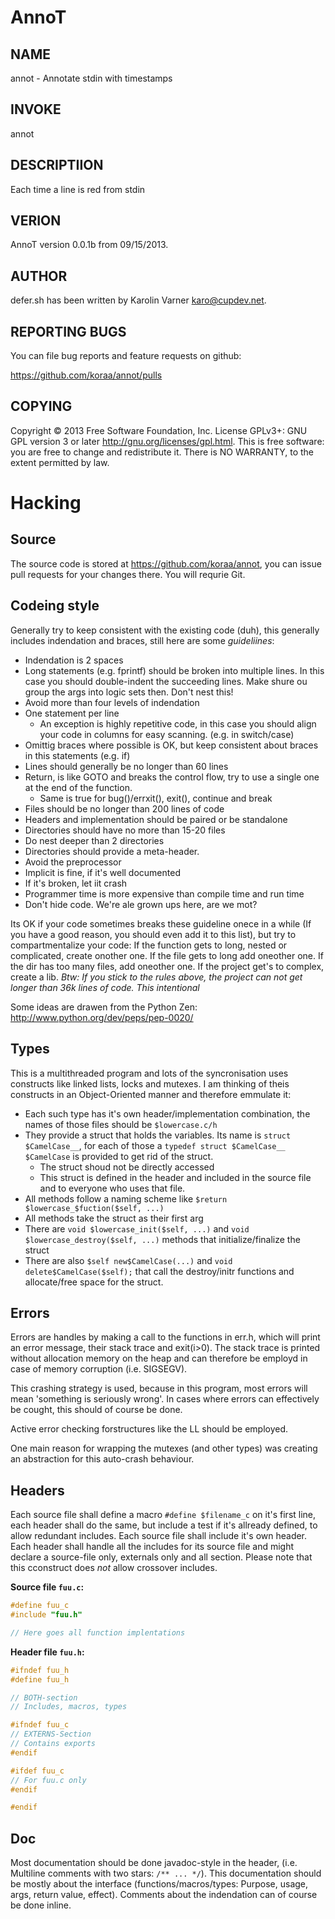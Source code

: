 # AnnoT

## NAME

annot - Annotate stdin with timestamps

## INVOKE

annot 

## DESCRIPTIION

Each time a line is red from stdin 

## VERION

AnnoT version 0.0.1b from 09/15/2013.

## AUTHOR

defer.sh has been written by Karolin Varner <karo@cupdev.net>.

## REPORTING BUGS

You can file bug reports and feature requests on github:

https://github.com/koraa/annot/pulls

## COPYING

Copyright © 2013 Free Software Foundation, Inc. License GPLv3+: 
GNU GPL version 3 or later <http://gnu.org/licenses/gpl.html>.
This is free software: you are free to change and redistribute it.
There is NO WARRANTY, to the extent permitted by law.

# Hacking

## Source

The source code is stored at https://github.com/koraa/annot,
you can issue pull requests for your changes there.
You will requrie Git.

## Codeing style

Generally try to keep consistent with the existing code (duh),
this generally includes indendation and braces,
still here are some *guideliines*:

* Indendation is 2 spaces
* Long statements (e.g. fprintf) should be broken into
  multiple lines. In this case you should double-indent
  the succeeding lines. Make shure ou group the args into
  logic sets then. Don't nest this!
* Avoid more than four levels of indendation
* One statement per line
  * An exception is highly repetitive code,
    in this case you should align your code
    in columns for easy scanning.
    (e.g. in switch/case)
* Omittig braces where possible is OK,
  but keep consistent about braces in this statements
  (e.g. if)
* Lines should generally be no longer than 60 lines
* Return, is like GOTO and breaks the control flow,
  try to use a single one at the end of the function.
  * Same is true for bug()/errxit(), exit(), continue and break
* Files should be no longer than 200 lines of code
* Headers and implementation should be paired or be standalone
* Directories should have no more than 15-20 files
* Do nest deeper than 2 directories
* Directories should provide a meta-header.
* Avoid the preprocessor
* Implicit is fine, if it's  well documented
* If it's broken, let iit crash
* Programmer time is more expensive than compile time and run time
* Don't hide code. We're ale grown ups here, are we mot?

Its OK if your code sometimes breaks these guideline onece in a while
(If you have a good reason, you should even add it to this list),
but try to compartmentalize your code:
If the function gets to long, nested or complicated, create onother one.
If the file gets to long add oneother one.
If the dir has too many files, add oneother one.
If the project get's to complex, create a lib.
*Btw: If you stick to the rules above,
the project can not get longer than 
36k lines of code. This intentional* 

Some ideas are drawen from the Python Zen: http://www.python.org/dev/peps/pep-0020/

## Types

This is a multithreaded program and lots of the syncronisation
uses constructs like linked lists, locks and mutexes.
I am thinking of theis constructs in an Object-Oriented manner
and therefore emmulate it:

* Each such type has it's own header/implementation combination,
  the names of those files should be `$lowercase.c/h`
* They provide a struct that holds the variables.
  Its name is `struct $CamelCase__`, for each of those a
  `typedef struct $CamelCase__ $CamelCase` is provided to
  get rid of the struct.
  * The struct shoud not be directly accessed
  * This struct is defined in the header and included in the
    source file and to everyone who uses that file.
* All methods follow a naming scheme like `$return $lowercase_$fuction($self, ...)`
* All methods take  the struct as their first arg
* There are `void $lowercase_init($self, ...)` and `void $lowercase_destroy($self, ...)` methods that
  initialize/finalize the struct
* There are also `$self new$CamelCase(...)` and `void delete$CamelCase($self);`
  that call the destroy/initr functions and allocate/free space for the struct.

## Errors

Errors are handles by making a call to the functions in err.h,
which will print an error message, their stack trace and exit(i>0).
The stack trace is printed without allocation memory on the heap
and can therefore be employd in case of memory corruption (i.e. SIGSEGV).

This crashing strategy is used, because in this program, most errors will
mean 'something is seriously wrong'.
In cases where errors can effectively be cought, this should of course be done.

Active error checking forstructures like the LL should be employed.

One main reason for wrapping the mutexes (and other types) was creating an abstraction
for this auto-crash behaviour.

## Headers

Each source file shall define a macro `#define $filename_c` on it's first line,
each header shall do the same, but include a test if it's allready defined, to 
allow redundant includes.
Each source file shall include it's own header.
Each header shall handle all the includes for its source file and might declare a
source-file only, externals only and all section.
Please note that this cconstruct does _not_ allow crossover includes.

**Source file `fuu.c`:**

```C
#define fuu_c
#include "fuu.h"

// Here goes all function implentations
```

**Header file `fuu.h`:**
```C
#ifndef fuu_h
#define fuu_h

// BOTH-section
// Includes, macros, types

#ifndef fuu_c
// EXTERNS-Section
// Contains exports
#endif

#ifdef fuu_c
// For fuu.c only
#endif

#endif
```

## Doc

Most documentation should be done javadoc-style in the header,
(i.e. Multiline comments with two stars: `/** ... */`).
This documentation should be mostly about the interface
(functions/macros/types: Purpose, usage, args, return value, effect).
Comments about the indendation can of course be done inline.
